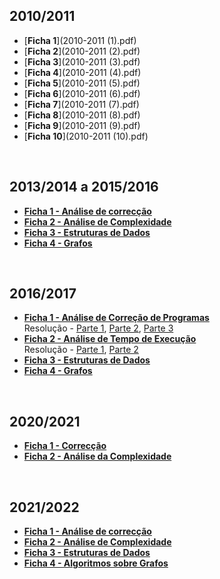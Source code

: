 ## 2010/2011
* [**Ficha 1**](2010-2011 (1).pdf)
* [**Ficha 2**](2010-2011 (2).pdf)
* [**Ficha 3**](2010-2011 (3).pdf)
* [**Ficha 4**](2010-2011 (4).pdf)
* [**Ficha 5**](2010-2011 (5).pdf)
* [**Ficha 6**](2010-2011 (6).pdf)
* [**Ficha 7**](2010-2011 (7).pdf)
* [**Ficha 8**](2010-2011 (8).pdf)
* [**Ficha 9**](2010-2011 (9).pdf)
* [**Ficha 10**](2010-2011 (10).pdf)

<br>

## 2013/2014 a 2015/2016
* [**Ficha 1 - Análise de correcção**](Ficha1_Correccao.pdf)
* [**Ficha 2 - Análise de Complexidade**](Ficha2_Analise_da_Complexidade.pdf)
* [**Ficha 3 - Estruturas de Dados**](Ficha3_Estruturas_de_Dados.pdf)
* [**Ficha 4 - Grafos**](Ficha4_Grafos.pdf)

<br>

## 2016/2017
* [**Ficha 1 - Análise de Correção de Programas**](Ficha1-2016.pdf)
<br> Resolução - [Parte 1](f1_res1.jpg), [Parte 2](f1_res2.jpg), [Parte 3](f1_res3.jpg)
* [**Ficha 2 - Análise de Tempo de Execução**](Ficha2-2016.pdf)
<br> Resolução - [Parte 1](f2_res1.jpg), [Parte 2](f2_res2.jpg)
* [**Ficha 3 - Estruturas de Dados**](Ficha3-2016.pdf)
* [**Ficha 4 - Grafos**](Ficha4-2016.pdf)

<br>

## 2020/2021
* [**Ficha 1 - Correcção**](Ficha1_2021.pdf)
* [**Ficha 2 - Análise da Complexidade**](Ficha2-2021.pdf)

<br>

## 2021/2022
* [**Ficha 1 - Análise de correcção**](Ficha1_2122.pdf)
* [**Ficha 2 - Análise de Complexidade**](Ficha2_2122.pdf)
* [**Ficha 3 - Estruturas de Dados**](Ficha3_2122.pdf)
* [**Ficha 4 - Algoritmos sobre Grafos**](Ficha4_2122.pdf)
